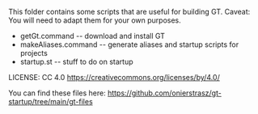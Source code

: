 
This folder contains some scripts that are useful for building GT.
Caveat: You will need to adapt them for your own purposes.

- getGt.command -- download and install GT
- makeAliases.command -- generate aliases and startup scripts for projects
- startup.st -- stuff to do on startup

LICENSE: CC 4.0
https://creativecommons.org/licenses/by/4.0/

You can find these files here:
https://github.com/onierstrasz/gt-startup/tree/main/gt-files
